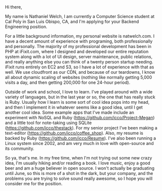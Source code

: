 Hi there,

My name is Nathaniel Welch, I am currently a Computer Science student at Cal Poly in San Luis Obispo, CA, and I'm applying for your Backend Engineering position. 

For a little background information, my personal website is natwelch.com. I have a decent amount of experience with programing, both professionally and personally. The majority of my professional development has been in PHP at iFixit.com, where I designed and developed our entire reputation system along with a lot of UI design, server maintenance, public relations, and really anything else you can think of a twenty person startup needing. iFixit runs entirely on EC2 and S3, so I have a lot of experience with that as well. We use cloudfront as our CDN, and because of our teardowns, I know all about dynamic scaling of websites (nothing like normally getting 5,000 visits a day, and then getting 200,000 for one 24-hour period).

Outside of work and school, I love to learn. I've played around with a wide variety of languages, but in the last year or so, the one that has really stuck is Ruby. Usually how I learn is some sort of cool idea pops into my head, and then I implement it in whatever seems like a good idea, until I get another cool idea. Some example apps that I've made include an experiment with NoSQL and Ruby (https://github.com/icco/Project-Megan) and a little tool for note-taking using SQLite (https://github.com/icco/thestack). For my senior project I've been making a text-editor (https://github.com/icco/coffee_shop).  Also, my resume is backed by Ruby (https://github.com/icco/Resume). I've also been running a Linux system since 2002, and am very much in love with open-source and its community.

So ya, that's me. In my free time, when I'm not trying out some new crazy idea, I'm usually hiking and/or reading a book. I love music, enjoy a good beer and am a huge believer in open source. I won't actually be graduating until June, so this is more of a shot in the dark, but your company, and the problems you are trying to solve sound really awesome, so I hope you will consider me for the position.
